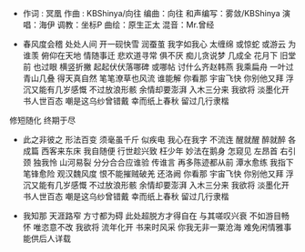 - 作词 : 冥凰
作曲 : KBShinya/向往
编曲：向往
和声编写：雾敛/KBShinya
演唱：海伊
调教：坐标P
曲绘：原生正太
混音：Mr.曾经
 

- 春风度会稽 处处人间
开一砚快雪 润蚕茧
我字如我心 太缠绵
或惊蛇 或游云 为谁羡
俯仰在天地 情随事迁
悲欢道寻常 俱不厌
痴儿贪说梦 几成全
花月下 旧堂前 也过眼
横竖折撇 起起伏伏落哪碑 或哪帖
讨什么齐赵韩燕
我乘扁舟 一叶过青山几叠
得天真自然 笔笔潦草也风流 谁能解
你看那 宇宙飞快 你别他又拜
浮沉又能有几岁感慨
不过放浪形骸 余情却要澎湃
入木三分来
我欲将 淡墨化开 书人世百态
嘲是这乌纱曾错戴
幸而纸上春秋 留过几行隶楷
 
修短随化 终期于尽
 

- 此之非彼之 形法百变
须毫虽千斤 似疾电
我心在我字 不流连
醒就醒 醉就醉 各成篇
西客来东床 我自随便
行世趁兴致 枉少年
妙法在鹅身 怎窥见
左昂首 右引颈 独我怜
山河易裂 分分合合应谁验 传谁言
再多陈迹都从前
潭水愈练 我指下笔锋愈险
观汉魏风度 恨不能摧贼破羌 还洛阙
你看那 宇宙飞快 你别他又拜
浮沉又能有几岁感慨
不过放浪形骸 余情却要澎湃
入木三分来
我欲将 淡墨化开 书人世百态
嘲是这乌纱曾错戴
幸而纸上春秋 留过几行隶楷
 

- 我知那 天涯路窄 方寸都为碍
此处超脱方才得自在
与其嗟叹兴衰 不如游目畅怀
唯恣意不改
我欲将 流年化开 书来时风采
你我无非一粟沧海
难免闲情雅事 能供后人详载
